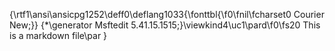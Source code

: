 {\rtf1\ansi\ansicpg1252\deff0\deflang1033{\fonttbl{\f0\fnil\fcharset0 Courier New;}}
{\*\generator Msftedit 5.41.15.1515;}\viewkind4\uc1\pard\f0\fs20 This is a markdown file\par
}
 